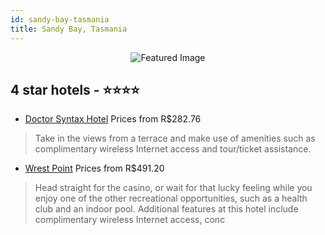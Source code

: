 ```yaml
---
id: sandy-bay-tasmania
title: Sandy Bay, Tasmania
---
```


<center><img src="https://i.travelapi.com/hotels/10000000/9630000/9627400/9627387/04cbd0c2_z.jpg" alt="Featured Image" /></center>


##  4 star hotels - ⭐️⭐️⭐️⭐️

-    [Doctor Syntax Hotel](https://us.hurb.com/hotels/sandy-bay/doctor-syntax-hotel-JNP-JP547707?cmp=18055) Prices from R$282.76
   > Take in the views from a terrace and make use of amenities such as complimentary wireless Internet access and tour/ticket assistance.
-    [Wrest Point](https://us.hurb.com/hotels/sandy-bay/wrest-point-JNP-JP023981?cmp=18055) Prices from R$491.20
   > Head straight for the casino, or wait for that lucky feeling while you enjoy one of the other recreational opportunities, such as a health club and an indoor pool. Additional features at this hotel include complimentary wireless Internet access, conc
